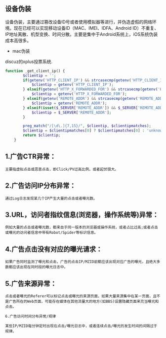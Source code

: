 


## 设备伪装

设备伪装，主要通过篡改设备ID号或者使用模拟器等进行，并伪造虚假的网络环境。现在已经可以实现移动设备ID（MAC、IMEI、IDFA、Android ID）不重复、IP地址离散、机型变换、时间分散。主要是集中于Android系统上，iOS系统伪装成本高很多。

- mac伪装

    
discuz的xplus投票系统.
```php
function _get_client_ip() {
		$clientip = '';
		if(getenv('HTTP_CLIENT_IP') && strcasecmp(getenv('HTTP_CLIENT_IP'), 'unknown')) {
			$clientip = getenv('HTTP_CLIENT_IP');
		} elseif(getenv('HTTP_X_FORWARDED_FOR') && strcasecmp(getenv('HTTP_X_FORWARDED_FOR'), 'unknown')) {
			$clientip = getenv('HTTP_X_FORWARDED_FOR');
		} elseif(getenv('REMOTE_ADDR') && strcasecmp(getenv('REMOTE_ADDR'), 'unknown')) {
			$clientip = getenv('REMOTE_ADDR');
		} elseif(isset($_SERVER['REMOTE_ADDR']) && $_SERVER['REMOTE_ADDR'] && strcasecmp($_SERVER['REMOTE_ADDR'], 'unknown')) {
			$clientip = $_SERVER['REMOTE_ADDR'];
		}

		preg_match("/[\d\.]{7,15}/", $clientip, $clientipmatches);
		$clientip = $clientipmatches[0] ? $clientipmatches[0] : 'unknown';
		return $clientip;
	}
```
##    1.广告CTR异常：

    主要指虚拟点击或恶意点击，即Click/PV过高比例，或者起伏很大。

##    2.广告访问IP分布异常：

    通过Log日志发现某几个IP产生大量的点击或者曝光数。

##    3.URL，访问者指纹信息(浏览器，操作系统等)异常：

    例如大量的点击或者曝光数，都来自于同一版本的浏览器或操作系统，或者占比过高;或者点击或曝光的访问者信息中带有Robot/Spider等标识信息。

##    4.广告点击没有对应的曝光请求：

    如果广告同时监测了曝光和点击，广告的点击IP/MZID前都应该出现对应广告的曝光，且绝大多数都应该出现在同时段的曝光日志中。

##    5.广告来源异常：

    点击或者曝光的Referer可以标记点击或曝光的来源页面，如果大量来源集中在某一页面，且不是广告所在的Web页面，可能存在媒体在其他流量大的地方(如BBS)设置隐藏页面来充当曝光和点击。

    6.广告访问时间分布异常/规律

    某些IP/MZID每分钟定时出现在点击/曝光日志中，或者连续点击/曝光的发生时间的间隔过于规律。
